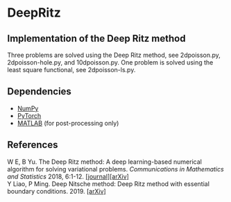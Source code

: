 # DeepRitz

## Implementation of the Deep Ritz method

Three problems are solved using the Deep Ritz method, see 2dpoisson.py, 2dpoisson-hole.py, and 10dpoisson.py. One problem is solved using the least square functional, see 2dpoisson-ls.py.

## Dependencies

* [NumPy](https://numpy.org)
* [PyTorch](https://pytorch.org/)
* [MATLAB](https://www.mathworks.com/products/matlab.html) (for post-processing only)

## References

W E, B Yu. The Deep Ritz method: A deep learning-based numerical algorithm for solving variational problems. <em>Communications in Mathematics and Statistics</em> 2018, 6:1-12. [[journal]](https://link.springer.com/article/10.1007/s40304-018-0127-z)[[arXiv]](https://arxiv.org/abs/1710.00211)  
Y Liao, P Ming. Deep Nitsche method: Deep Ritz method with essential boundary conditions. 2019. [[arXiv]](https://arxiv.org/abs/1912.01309)